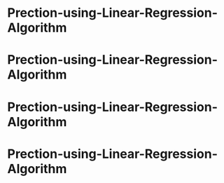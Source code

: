 # Prection-using-Linear-Regression-Algorithm
# Prection-using-Linear-Regression-Algorithm
# Prection-using-Linear-Regression-Algorithm
# Prection-using-Linear-Regression-Algorithm
